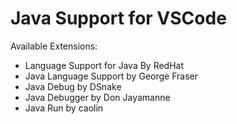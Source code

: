 # Java Support for VSCode

Available Extensions:

- Language Support for Java By RedHat
- Java Language Support by George Fraser
- Java Debug by DSnake
- Java Debugger by Don Jayamanne
- Java Run by caolin

